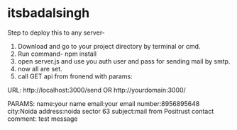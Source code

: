 # itsbadalsingh

Step to deploy this to any server-
1. Download and go to your project directory by terminal or cmd.
2. Run command-  npm install
3. open server.js and use you auth user and pass for sending mail by smtp.
4. now all are set.
5. call GET api from fronend with params:

URL: http://localhost:3000/send  OR http://yourdomain:3000/

PARAMS: 
name:your name
email:your email
number:8956895648
city:Noida
address:noida sector 63
subject:mail from Positrust contact
comment: test message

